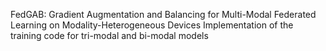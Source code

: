 FedGAB: Gradient Augmentation and Balancing for Multi-Modal Federated Learning on Modality-Heterogeneous Devices
Implementation of the training code for tri-modal and bi-modal models
